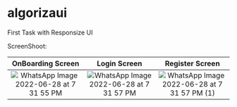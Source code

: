 # algorizaui

First Task with Responsize UI


ScreenShoot:

OnBoarding Screen             |  Login Screen             |Register Screen
:-------------------------:|:-------------------------:|:-------------------------:
![WhatsApp Image 2022-06-28 at 7 31 55 PM](https://user-images.githubusercontent.com/91211054/176246706-3d6af5e6-945b-4bf0-a9ad-ac3d9f853c61.jpeg) | ![WhatsApp Image 2022-06-28 at 7 31 57 PM](https://user-images.githubusercontent.com/91211054/176246807-d41272ee-43d9-48dd-b36b-01a3e846fa92.jpeg) | ![WhatsApp Image 2022-06-28 at 7 31 57 PM (1)](https://user-images.githubusercontent.com/91211054/176246859-697d0ed0-8985-4397-b5e3-f1c876afdf93.jpeg)
